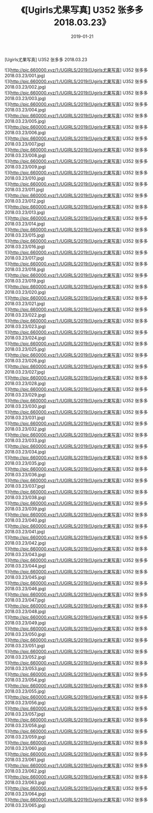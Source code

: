 ﻿---
layout: post
title:  《[Ugirls尤果写真] U352 张多多 2018.03.23》
date:   2019-01-21
img: http://pic.660000.xyz/1:/UGIRLS/2019/[Ugirls尤果写真] U352 张多多 2018.03.23/000.jpg
categories: [美女, 清纯, 唯美]
---

[Ugirls尤果写真] U352 张多多 2018.03.23

 ![](http://pic.660000.xyz/1:/UGIRLS/2019/[Ugirls尤果写真] U352 张多多 2018.03.23/001.jpg) <br>![](http://pic.660000.xyz/1:/UGIRLS/2019/[Ugirls尤果写真] U352 张多多 2018.03.23/002.jpg) <br>![](http://pic.660000.xyz/1:/UGIRLS/2019/[Ugirls尤果写真] U352 张多多 2018.03.23/003.jpg) <br>![](http://pic.660000.xyz/1:/UGIRLS/2019/[Ugirls尤果写真] U352 张多多 2018.03.23/004.jpg) <br>![](http://pic.660000.xyz/1:/UGIRLS/2019/[Ugirls尤果写真] U352 张多多 2018.03.23/005.jpg) <br>![](http://pic.660000.xyz/1:/UGIRLS/2019/[Ugirls尤果写真] U352 张多多 2018.03.23/006.jpg) <br>![](http://pic.660000.xyz/1:/UGIRLS/2019/[Ugirls尤果写真] U352 张多多 2018.03.23/007.jpg) <br>![](http://pic.660000.xyz/1:/UGIRLS/2019/[Ugirls尤果写真] U352 张多多 2018.03.23/008.jpg) <br>![](http://pic.660000.xyz/1:/UGIRLS/2019/[Ugirls尤果写真] U352 张多多 2018.03.23/009.jpg) <br>![](http://pic.660000.xyz/1:/UGIRLS/2019/[Ugirls尤果写真] U352 张多多 2018.03.23/010.jpg) <br>![](http://pic.660000.xyz/1:/UGIRLS/2019/[Ugirls尤果写真] U352 张多多 2018.03.23/011.jpg) <br>![](http://pic.660000.xyz/1:/UGIRLS/2019/[Ugirls尤果写真] U352 张多多 2018.03.23/012.jpg) <br>![](http://pic.660000.xyz/1:/UGIRLS/2019/[Ugirls尤果写真] U352 张多多 2018.03.23/013.jpg) <br>![](http://pic.660000.xyz/1:/UGIRLS/2019/[Ugirls尤果写真] U352 张多多 2018.03.23/014.jpg) <br>![](http://pic.660000.xyz/1:/UGIRLS/2019/[Ugirls尤果写真] U352 张多多 2018.03.23/015.jpg) <br>![](http://pic.660000.xyz/1:/UGIRLS/2019/[Ugirls尤果写真] U352 张多多 2018.03.23/016.jpg) <br>![](http://pic.660000.xyz/1:/UGIRLS/2019/[Ugirls尤果写真] U352 张多多 2018.03.23/017.jpg) <br>![](http://pic.660000.xyz/1:/UGIRLS/2019/[Ugirls尤果写真] U352 张多多 2018.03.23/018.jpg) <br>![](http://pic.660000.xyz/1:/UGIRLS/2019/[Ugirls尤果写真] U352 张多多 2018.03.23/019.jpg) <br>![](http://pic.660000.xyz/1:/UGIRLS/2019/[Ugirls尤果写真] U352 张多多 2018.03.23/020.jpg) <br>![](http://pic.660000.xyz/1:/UGIRLS/2019/[Ugirls尤果写真] U352 张多多 2018.03.23/021.jpg) <br>![](http://pic.660000.xyz/1:/UGIRLS/2019/[Ugirls尤果写真] U352 张多多 2018.03.23/022.jpg) <br>![](http://pic.660000.xyz/1:/UGIRLS/2019/[Ugirls尤果写真] U352 张多多 2018.03.23/023.jpg) <br>![](http://pic.660000.xyz/1:/UGIRLS/2019/[Ugirls尤果写真] U352 张多多 2018.03.23/024.jpg) <br>![](http://pic.660000.xyz/1:/UGIRLS/2019/[Ugirls尤果写真] U352 张多多 2018.03.23/025.jpg) <br>![](http://pic.660000.xyz/1:/UGIRLS/2019/[Ugirls尤果写真] U352 张多多 2018.03.23/026.jpg) <br>![](http://pic.660000.xyz/1:/UGIRLS/2019/[Ugirls尤果写真] U352 张多多 2018.03.23/027.jpg) <br>![](http://pic.660000.xyz/1:/UGIRLS/2019/[Ugirls尤果写真] U352 张多多 2018.03.23/028.jpg) <br>![](http://pic.660000.xyz/1:/UGIRLS/2019/[Ugirls尤果写真] U352 张多多 2018.03.23/029.jpg) <br>![](http://pic.660000.xyz/1:/UGIRLS/2019/[Ugirls尤果写真] U352 张多多 2018.03.23/030.jpg) <br>![](http://pic.660000.xyz/1:/UGIRLS/2019/[Ugirls尤果写真] U352 张多多 2018.03.23/031.jpg) <br>![](http://pic.660000.xyz/1:/UGIRLS/2019/[Ugirls尤果写真] U352 张多多 2018.03.23/032.jpg) <br>![](http://pic.660000.xyz/1:/UGIRLS/2019/[Ugirls尤果写真] U352 张多多 2018.03.23/033.jpg) <br>![](http://pic.660000.xyz/1:/UGIRLS/2019/[Ugirls尤果写真] U352 张多多 2018.03.23/034.jpg) <br>![](http://pic.660000.xyz/1:/UGIRLS/2019/[Ugirls尤果写真] U352 张多多 2018.03.23/035.jpg) <br>![](http://pic.660000.xyz/1:/UGIRLS/2019/[Ugirls尤果写真] U352 张多多 2018.03.23/036.jpg) <br>![](http://pic.660000.xyz/1:/UGIRLS/2019/[Ugirls尤果写真] U352 张多多 2018.03.23/037.jpg) <br>![](http://pic.660000.xyz/1:/UGIRLS/2019/[Ugirls尤果写真] U352 张多多 2018.03.23/038.jpg) <br>![](http://pic.660000.xyz/1:/UGIRLS/2019/[Ugirls尤果写真] U352 张多多 2018.03.23/039.jpg) <br>![](http://pic.660000.xyz/1:/UGIRLS/2019/[Ugirls尤果写真] U352 张多多 2018.03.23/040.jpg) <br>![](http://pic.660000.xyz/1:/UGIRLS/2019/[Ugirls尤果写真] U352 张多多 2018.03.23/041.jpg) <br>![](http://pic.660000.xyz/1:/UGIRLS/2019/[Ugirls尤果写真] U352 张多多 2018.03.23/042.jpg) <br>![](http://pic.660000.xyz/1:/UGIRLS/2019/[Ugirls尤果写真] U352 张多多 2018.03.23/043.jpg) <br>![](http://pic.660000.xyz/1:/UGIRLS/2019/[Ugirls尤果写真] U352 张多多 2018.03.23/044.jpg) <br>![](http://pic.660000.xyz/1:/UGIRLS/2019/[Ugirls尤果写真] U352 张多多 2018.03.23/045.jpg) <br>![](http://pic.660000.xyz/1:/UGIRLS/2019/[Ugirls尤果写真] U352 张多多 2018.03.23/046.jpg) <br>![](http://pic.660000.xyz/1:/UGIRLS/2019/[Ugirls尤果写真] U352 张多多 2018.03.23/047.jpg) <br>![](http://pic.660000.xyz/1:/UGIRLS/2019/[Ugirls尤果写真] U352 张多多 2018.03.23/048.jpg) <br>![](http://pic.660000.xyz/1:/UGIRLS/2019/[Ugirls尤果写真] U352 张多多 2018.03.23/049.jpg) <br>![](http://pic.660000.xyz/1:/UGIRLS/2019/[Ugirls尤果写真] U352 张多多 2018.03.23/050.jpg) <br>![](http://pic.660000.xyz/1:/UGIRLS/2019/[Ugirls尤果写真] U352 张多多 2018.03.23/051.jpg) <br>![](http://pic.660000.xyz/1:/UGIRLS/2019/[Ugirls尤果写真] U352 张多多 2018.03.23/052.jpg) <br>![](http://pic.660000.xyz/1:/UGIRLS/2019/[Ugirls尤果写真] U352 张多多 2018.03.23/053.jpg) <br>![](http://pic.660000.xyz/1:/UGIRLS/2019/[Ugirls尤果写真] U352 张多多 2018.03.23/054.jpg) <br>![](http://pic.660000.xyz/1:/UGIRLS/2019/[Ugirls尤果写真] U352 张多多 2018.03.23/055.jpg) <br>![](http://pic.660000.xyz/1:/UGIRLS/2019/[Ugirls尤果写真] U352 张多多 2018.03.23/056.jpg) <br>![](http://pic.660000.xyz/1:/UGIRLS/2019/[Ugirls尤果写真] U352 张多多 2018.03.23/057.jpg) <br>![](http://pic.660000.xyz/1:/UGIRLS/2019/[Ugirls尤果写真] U352 张多多 2018.03.23/058.jpg) <br>![](http://pic.660000.xyz/1:/UGIRLS/2019/[Ugirls尤果写真] U352 张多多 2018.03.23/059.jpg) <br>![](http://pic.660000.xyz/1:/UGIRLS/2019/[Ugirls尤果写真] U352 张多多 2018.03.23/060.jpg) <br>![](http://pic.660000.xyz/1:/UGIRLS/2019/[Ugirls尤果写真] U352 张多多 2018.03.23/061.jpg) <br>![](http://pic.660000.xyz/1:/UGIRLS/2019/[Ugirls尤果写真] U352 张多多 2018.03.23/062.jpg) <br>![](http://pic.660000.xyz/1:/UGIRLS/2019/[Ugirls尤果写真] U352 张多多 2018.03.23/063.jpg) <br>![](http://pic.660000.xyz/1:/UGIRLS/2019/[Ugirls尤果写真] U352 张多多 2018.03.23/064.jpg) <br>![](http://pic.660000.xyz/1:/UGIRLS/2019/[Ugirls尤果写真] U352 张多多 2018.03.23/065.jpg) <br>